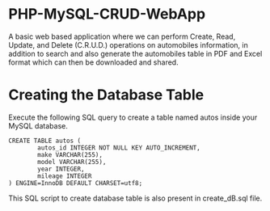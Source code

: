 # PHP-MySQL-CRUD-WebApp

A basic web based application where we can perform Create, Read, Update, and Delete (C.R.U.D.) operations on automobiles information, in addition to search and also generate the automobiles table in PDF and Excel format which can then be downloaded and shared.

# Creating the Database Table

Execute the following SQL query to create a table named autos inside your MySQL database.
```
CREATE TABLE autos (
        autos_id INTEGER NOT NULL KEY AUTO_INCREMENT,
        make VARCHAR(255),
        model VARCHAR(255),
        year INTEGER,
        mileage INTEGER
) ENGINE=InnoDB DEFAULT CHARSET=utf8;
```
This SQL script to create database table is also present in create_dB.sql file.
